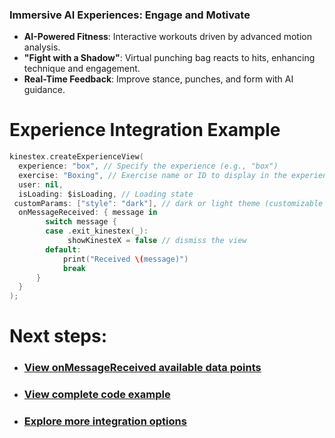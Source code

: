 ### Immersive AI Experiences: Engage and Motivate

- **AI-Powered Fitness**: Interactive workouts driven by advanced motion analysis.  
- **"Fight with a Shadow"**: Virtual punching bag reacts to hits, enhancing technique and engagement.  
- **Real-Time Feedback**: Improve stance, punches, and form with AI guidance.  


# **Experience Integration Example**

```swift
kinestex.createExperienceView(
  experience: "box", // Specify the experience (e.g., "box")
  exercise: "Boxing", // Exercise name or ID to display in the experience
  user: nil,
  isLoading: $isLoading, // Loading state
 customParams: ["style": "dark"], // dark or light theme (customizable in admin portal)
  onMessageReceived: { message in
        switch message {
        case .exit_kinestex(_):
             showKinesteX = false // dismiss the view
        default:
            print("Received \(message)")
            break
      }
  }
);
```

# Next steps:
- ### [View onMessageReceived available data points](../../data.md)
- ### [View complete code example](../../examples/ai-experiences.md)
- ### [Explore more integration options](../overview.md)
